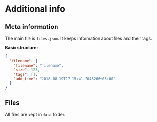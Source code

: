 # Additional info

## Meta information

The main file is `files.json`. It keeps information about files and their tags.

**Basic structure:**

```json
{
  "filename": {
    "filename": "filename",
    "size": 123,
    "tags": [],
    "add_time": "2018-08-19T17:15:41.7045266+03:00"
  }
}
```

## Files

All files are kept in `data` folder.